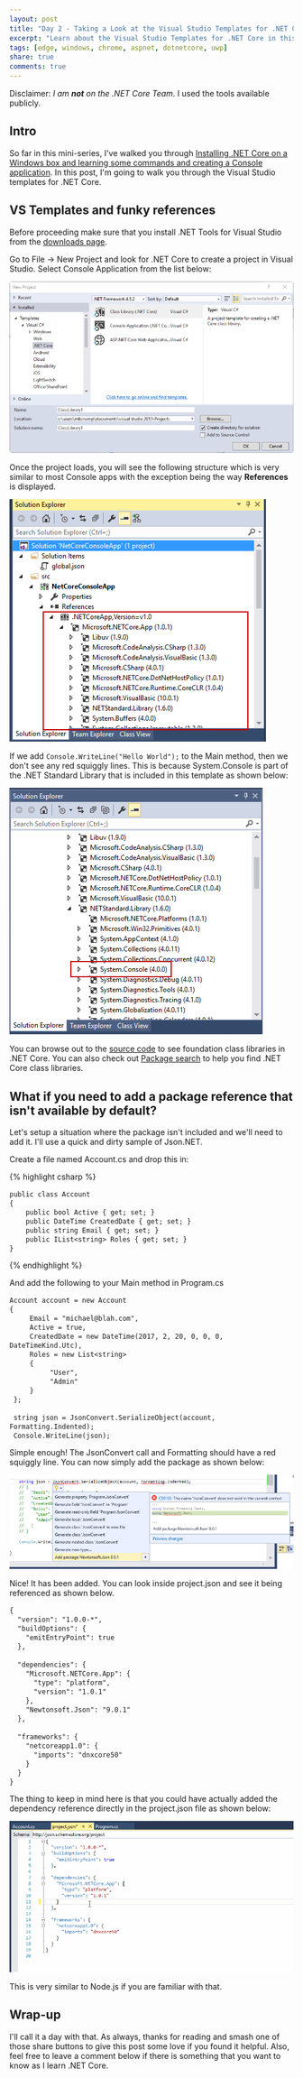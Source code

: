 ```yaml
---
layout: post
title: "Day 2 - Taking a Look at the Visual Studio Templates for .NET Core"
excerpt: "Learn about the Visual Studio Templates for .NET Core in this mini-series"
tags: [edge, windows, chrome, aspnet, dotnetcore, uwp]
share: true
comments: true
---
```


Disclaimer: *I am **not** on the .NET Core Team*. I used the tools available publicly.

## Intro

So far in this mini-series, I've walked you through [Installing .NET Core on a Windows box and learning some commands and creating a Console application](http://michaelcrump.net/getting-started-with-aspnetcore/). In this post, I'm going to walk you through the Visual Studio templates for .NET Core. 

## VS Templates and funky references

Before proceeding make sure that you install .NET Tools for Visual Studio from the  [downloads page](https://www.microsoft.com/net/download/core). 

Go to File -> New Project and look for .NET Core to create a project in Visual Studio. Select Console Application from the list below: 

![image](/files/dotnetcorevstemplates.png)

Once the project loads, you will see the following structure which is very similar to most Console apps with the exception being the way **References** is displayed.

![image](/files/netcoresolutionexplorer.png)

If we add `Console.WriteLine("Hello World");` to the Main method, then we don't see any red squiggly lines. This is because System.Console is part of the .NET Standard Library that is included in this template as shown below:

![image](/files/consoledotnetcore.png)

You can browse out to the [source code](https://github.com/dotnet/corefx/tree/master/src) to see foundation class libraries in .NET Core. You can also check out [Package search](http://packagesearch.azurewebsites.net/) to help you find .NET Core class libraries. 

## What if you need to add a package reference that isn't available by default?

Let's setup a situation where the package isn't included and we'll need to add it. I'll use a quick and dirty sample of Json.NET. 

Create a file named Account.cs and drop this in: 

{% highlight csharp %}

	public class Account
    {
        public bool Active { get; set; }
        public DateTime CreatedDate { get; set; }
        public string Email { get; set; }
        public IList<string> Roles { get; set; }
    } 

{% endhighlight %}

And add the following to your Main method in Program.cs

	Account account = new Account
    {
         Email = "michael@blah.com",
         Active = true,
         CreatedDate = new DateTime(2017, 2, 20, 0, 0, 0, DateTimeKind.Utc),
         Roles = new List<string>
         {
              "User",
              "Admin"
         }
     };

     string json = JsonConvert.SerializeObject(account, Formatting.Indented);
     Console.WriteLine(json);

Simple enough! The JsonConvert call and Formatting should have a red squiggly line. You can now simply add the package as shown below: 

![image](/files/jsonnotworking.png)

Nice! It has been added. You can look inside project.json and see it being referenced as shown below. 

	{
	  "version": "1.0.0-*",
	  "buildOptions": {
	    "emitEntryPoint": true
	  },
	
	  "dependencies": {
	    "Microsoft.NETCore.App": {
	      "type": "platform",
	      "version": "1.0.1"
	    },
	    "Newtonsoft.Json": "9.0.1"
	  },
	
	  "frameworks": {
	    "netcoreapp1.0": {
	      "imports": "dnxcore50"
	    }
	  }
	}

The thing to keep in mind here is that you could have actually added the dependency reference directly in the project.json file as shown below:

![image](/files/newtonsoft.gif)

This is very similar to Node.js if you are familiar with that. 

## Wrap-up

I'll call it a day with that. As always, thanks for reading and smash one of those share buttons to give this post some love if you found it helpful. Also, feel free to leave a comment below if there is something that you want to know as I learn .NET Core.